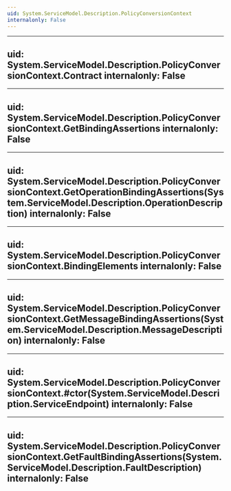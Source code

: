 ```yaml
---
uid: System.ServiceModel.Description.PolicyConversionContext
internalonly: False
---
```


---
uid: System.ServiceModel.Description.PolicyConversionContext.Contract
internalonly: False
---

---
uid: System.ServiceModel.Description.PolicyConversionContext.GetBindingAssertions
internalonly: False
---

---
uid: System.ServiceModel.Description.PolicyConversionContext.GetOperationBindingAssertions(System.ServiceModel.Description.OperationDescription)
internalonly: False
---

---
uid: System.ServiceModel.Description.PolicyConversionContext.BindingElements
internalonly: False
---

---
uid: System.ServiceModel.Description.PolicyConversionContext.GetMessageBindingAssertions(System.ServiceModel.Description.MessageDescription)
internalonly: False
---

---
uid: System.ServiceModel.Description.PolicyConversionContext.#ctor(System.ServiceModel.Description.ServiceEndpoint)
internalonly: False
---

---
uid: System.ServiceModel.Description.PolicyConversionContext.GetFaultBindingAssertions(System.ServiceModel.Description.FaultDescription)
internalonly: False
---
